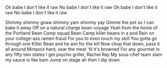 Oh babe I don't like it raw
No babe I don't like it raw
Oh babe I don't like it raw
No babe I don't like it raw

Shimmy shimmy gnaw shimmy yam shimmy yay
Gimme the pot so I can bake it away
Off on a natural charge bean-voyage
Yeah from the home of the Portland Bean Camp squad
Bean Camp killer beans in a pod
Rain on your college-ass ramen fraud
For you to even touch my skill
You gotta go through one Killer Bean and he aim for the kill
Now chop that down, pass it all around
Mirepoix hard, sear the meat 'til it's browned
For any gourmet in any fifty two states
I get psycho griller, Rachel Ray
My sous-chef team slam my sauce is like bam
Jump on stage ah then I dip down